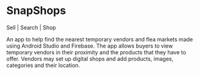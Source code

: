# SnapShops
Sell | Search | Shop

An app to help find the nearest temporary vendors and flea markets made using Android Studio and Firebase. 
The app allows buyers to view temporary vendors in their proximity and the products that they have to offer.
Vendors may set up digital shops and add products, images, categories and their location. 

